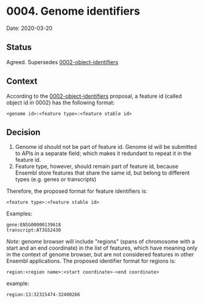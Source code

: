 # 0004. Genome identifiers

Date: 2020-03-20

## Status

Agreed. Supersedes [0002-object-identifiers](0002-object-identifiers.md)

## Context

According to the [0002-object-identifiers](0002-object-identifiers.md) proposal, a feature id (called object id in 0002) has the following format:

`<genome id>:<feature type>:<feature stable id>`

## Decision

1) Genome id should not be part of feature id. Genome id will be submitted to APIs in a separate field; which makes it redundant to repeat it in the feature id.
2) Feature type, however, should remain part of feature id, because Ensembl store features that share the same id, but belong to different types (e.g. genes or transcripts)

Therefore, the proposed format for feature identifiers is:

```
<feature type>:<feature stable id>
```

Examples:

```
gene:ENSG00000139618
transcript:AT3G52430
```

_Note:_ genome browser will include "regions" (spans of chromosome with a start and an end coordinate) in the list of features, which have meaning only in the context of genome browser, but are not considered features in other Ensembl applications. The proposed identifier format for regions is:

```
region:<region name>:<start coordinate>-<end coordinate>
```

example:
```
region:13:32315474-32400266
```
